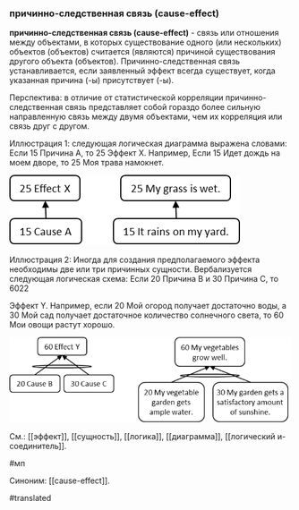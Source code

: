 ### причинно-следственная связь (cause-effect)

**причинно-следственная связь (cause-effect)** - связь или отношения между объектами, в которых существование одного (или нескольких) объектов (объектов) считается (являются) причиной существования другого объекта (объектов). Причинно-следственная связь устанавливается, если заявленный эффект всегда существует, когда указанная причина (-ы) присутствует (-ы).

Перспектива: в отличие от статистической корреляции причинно-следственная связь представляет собой гораздо более сильную направленную связь между двумя объектами, чем их корреляция или связь друг с другом.

Иллюстрация 1: следующая логическая диаграмма выражена словами: Если 15 Причина A, то 25 Эффект X. Например, Если 15 Идет дождь на моем дворе, то 25 Моя трава намокнет.

![](images/image58.png)

Иллюстрация 2: Иногда для создания предполагаемого эффекта необходимы две или три причинных сущности. Вербализуется следующая логическая схема: Если 20 Причина B и 30 Причина C, то 6022

Эффект Y. Например, если 20 Мой огород получает достаточно воды, а 30 Мой сад получает достаточное количество солнечного света, то 60 Мои овощи растут хорошо.

![](images/image16.png)

См.: [[эффект]], [[сущность]], [[логика]], [[диаграмма]], [[логический и-соединитель]].

#мп

Синоним: [[cause-effect]].

#translated

